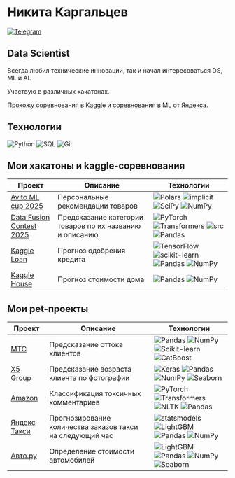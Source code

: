 # Никита Каргальцев
[![Telegram](https://img.shields.io/badge/Telegram-26A5E4?style=for-the-badge&logo=telegram&logoColor=white)](https://t.me/nikitakargaltsev)

## Data Scientist
Всегда любил технические инновации, так и начал интересоваться DS, ML и AI.

Участвую в различных хакатонах.

Прохожу соревнования в Kaggle и соревнования в ML от Яндекса.

## Технологии
![Python](https://img.shields.io/badge/Python-3776AB?style=for-the-badge&logo=python&logoColor=white)
![SQL](https://img.shields.io/badge/SQL-336791?style=for-the-badge&logo=postgresql&logoColor=white)
![Git](https://img.shields.io/badge/Git-F05032?style=for-the-badge&logo=git&logoColor=white)

## Мои хакатоны и kaggle-соревнования

| Проект | Описание | Технологии |
|--------|----------|------------|
| [Avito ML cup 2025](https://github.com/KargaltsevNikita/Kaggle-Contest/tree/main/Avito%20ML%20cup%202025) | Персональные рекомендации товаров | ![Polars](https://img.shields.io/badge/Polars-black?style=flat&logo=polars&logoColor=orange) ![implicit](https://img.shields.io/badge/implicit-black?style=flat&logoColor=orange) ![SciPy](https://img.shields.io/badge/SciPy-black?style=flat&logo=scipy&logoColor=orange) ![NumPy](https://img.shields.io/badge/NumPy-black?style=flat&logo=numpy&logoColor=orange) |
| [Data Fusion Contest 2025](https://github.com/KargaltsevNikita/Kaggle-Contest/tree/main/Data%20Fusion%20Contest%202025) | Предсказание категории товаров по их названию и описанию | ![PyTorch](https://img.shields.io/badge/torch-black?style=flat&logo=pytorch&logoColor=orange) ![Transformers](https://img.shields.io/badge/transformers-black?style=flat&logo=HuggingFace&logoColor=orange) ![src](https://img.shields.io/badge/src-black?style=flat&logoColor=orange) ![Pandas](https://img.shields.io/badge/pandas-black?style=flat&logo=pandas&logoColor=orange) |
| [Kaggle Loan](https://github.com/KargaltsevNikita/Kaggle-Contest/tree/main/Loan%20Approval%20Prediction) | Прогноз одобрения кредита | ![TensorFlow](https://img.shields.io/badge/TensorFlow-black?style=flat&logo=tensorflow&logoColor=orange) ![scikit-learn](https://img.shields.io/badge/scikit--learn-black?style=flat&logo=scikit-learn&logoColor=orange) ![Pandas](https://img.shields.io/badge/Pandas-black?style=flat&logo=pandas&logoColor=orange) ![NumPy](https://img.shields.io/badge/NumPy-black?style=flat&logo=numpy&logoColor=orange) |
| [Kaggle House](https://github.com/KargaltsevNikita/Kaggle-Contest/tree/main/House%20Prices) | Прогноз стоимости дома | ![Pandas](https://img.shields.io/badge/Pandas-black?style=flat&logo=pandas&logoColor=orange) ![NumPy](https://img.shields.io/badge/NumPy-black?style=flat&logo=numpy&logoColor=orange) |

## Мои pet-проекты

| Проект | Описание | Технологии |
|--------|----------|------------|
| [МТС](https://github.com/KargaltsevNikita/Pet-Projects/tree/main/Project%201%20-%20MTS) | Предсказание оттока клиентов | ![Pandas](https://img.shields.io/badge/Pandas-black?style=flat&logo=pandas&logoColor=orange) ![NumPy](https://img.shields.io/badge/NumPy-black?style=flat&logo=numpy&logoColor=orange) ![Scikit-learn](https://img.shields.io/badge/scikit--learn-black?style=flat&logo=scikit-learn&logoColor=orange) ![CatBoost](https://img.shields.io/badge/CatBoost-black?style=flat&logoColor=orange)|
| [X5 Group](https://github.com/KargaltsevNikita/Pet-Projects/tree/main/Project%202%20-%20X5%20Group) | Предсказание возраста клиента по фотографии | ![Keras](https://img.shields.io/badge/Keras-black?style=flat&logo=keras&logoColor=orange) ![Pandas](https://img.shields.io/badge/Pandas-black?style=flat&logo=pandas&logoColor=orange) ![NumPy](https://img.shields.io/badge/NumPy-black?style=flat&logo=numpy&logoColor=orange) ![Seaborn](https://img.shields.io/badge/Seaborn-black?style=flat&logo=seaborn&logoColor=orange) |
| [Amazon](https://github.com/KargaltsevNikita/Pet-Projects/tree/main/Project%203%20-%20Amazon) | Классификация токсичных комментариев | ![PyTorch](https://img.shields.io/badge/PyTorch-black?style=flat&logo=pytorch&logoColor=orange) ![Transformers](https://img.shields.io/badge/Transformers-black?style=flat&logo=huggingface&logoColor=orange) ![NLTK](https://img.shields.io/badge/NLTK-black?style=flat&logo=nltk&logoColor=orange) ![Pandas](https://img.shields.io/badge/Pandas-black?style=flat&logo=pandas&logoColor=orange) |
| [Яндекс Такси](https://github.com/KargaltsevNikita/Pet-Projects/tree/main/Project%204%20-%20Yandex%20Taxi) | Прогнозирование количества заказов такси на следующий час | ![statsmodels](https://img.shields.io/badge/statsmodels-black?style=flat&logoColor=orange) ![LightGBM](https://img.shields.io/badge/LightGBM-black?style=flat&logo=lightgbm&logoColor=orange) ![Pandas](https://img.shields.io/badge/Pandas-black?style=flat&logo=pandas&logoColor=orange) ![NumPy](https://img.shields.io/badge/NumPy-black?style=flat&logo=numpy&logoColor=orange) |
| [Авто.ру](https://github.com/KargaltsevNikita/Pet-Projects/tree/main/Project%205%20-%20Auto.ru) | Определение стоимости автомобилей | ![LightGBM](https://img.shields.io/badge/LightGBM-black?style=flat&logo=lightgbm&logoColor=orange) ![Pandas](https://img.shields.io/badge/Pandas-black?style=flat&logo=pandas&logoColor=orange) ![NumPy](https://img.shields.io/badge/NumPy-black?style=flat&logo=numpy&logoColor=orange) ![Seaborn](https://img.shields.io/badge/Seaborn-black?style=flat&logo=seaborn&logoColor=orange) |
